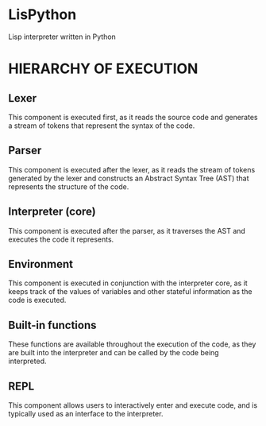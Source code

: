 # LisPython
Lisp interpreter written in Python

# HIERARCHY OF EXECUTION

## Lexer 
This component is executed first, as it reads the source code 
and generates a stream of tokens that represent the syntax of the code.

## Parser 
This component is executed after the lexer, as it reads 
the stream of tokens generated by the lexer and constructs an 
Abstract Syntax Tree (AST) that represents the structure of the code.

## Interpreter (core)
This component is executed after the parser, as it 
traverses the AST and executes the code it represents.

## Environment 
This component is executed in conjunction with the interpreter core, 
as it keeps track of the values of variables and other stateful information as the code is executed.

## Built-in functions 
These functions are available throughout the execution of the code, 
as they are built into the interpreter and can be called by the code being interpreted.

## REPL
This component allows users to interactively enter and execute code, 
and is typically used as an interface to the interpreter.